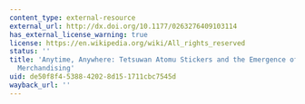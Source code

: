 ```yaml
---
content_type: external-resource
external_url: http://dx.doi.org/10.1177/0263276409103114
has_external_license_warning: true
license: https://en.wikipedia.org/wiki/All_rights_reserved
status: ''
title: 'Anytime, Anywhere: Tetsuwan Atomu Stickers and the Emergence of Character
  Merchandising'
uid: de50f8f4-5388-4202-8d15-1711cbc7545d
wayback_url: ''
---
```


